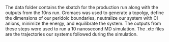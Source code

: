 The data folder contains the sbatch for the production run along with the outputs from the 10ns run.
Gromacs was used to generate a topolgy, define the dimensions of our peridoic boundaries, neutralize our system with Cl anions, minimize the energy, and equilibrate the system. The outputs from these steps were used to run a 10 nanosecond MD simulation.
The .xtc files are the trajectories our systems followed during the simulation.